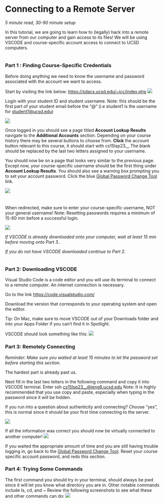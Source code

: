 #
# Connecting to a Remote Server #
 
*5 minute read, 30-90 minute setup* 

In this tutorial, we are going to learn how to (legally) hack into a remote server from our computer and gain access to its files!
We will be using VSCODE and course-specific account access to connect to UCSD computers.
#
### Part 1 : Finding Course-Specific Credentials ###
Before doing anything we need to know the username and password associated with the account we want to access.

Start by visiting the link below: 
https://sdacs.ucsd.edu/~icc/index.php
<img src="./images/accountlookup.png">

Login with your student ID 
and student username.
Note: this should be the first part of your student email before the “@“ (i.e student1 is the username for student1@ucsd.edu)

<img src="./images/resultsloggedin1.png">

Once logged in you should see a page titled **Account Lookup Results** navigate to the **Additional Accounts** section.
Depending on your course history there may be several buttons to choose from.
**Click** the account button relevant to this course, it should start with cs15lsp23__
The blank should be replaced by the last two letters assigned to your username.

You should now be on a page that looks very similar to the previous page. Except now, your course-specific username should be the first thing under **Account Lookup Results**. You should also see a warning box prompting you to set your account password. Click the blue <ins>Global Password Change Tool</ins> link.

<img src="./images/resultsloggedin2.png">

#
When redirected, make sure to enter your course-specific username, NOT your general username! 
Note: Resetting passwords requires a minimum of 15-60 min before a successful login.

<img src="./images/enteruser.png">


*If VSCODE is already downloaded onto your computer, wait at least 15 min before moving onto Part 3.*. 

*If you do not have VSCODE downloaded continue to Part 2.*
#

### Part 2: Downloading VSCODE ###
Visual Studio Code is a code editor and you will use its terminal to connect to a remote computer. An internet connection is necessary. 

Go to the link https://code.visualstudio.com/

Download the version that corresponds to your operating system and open the editor.

Tip: On Mac, make sure to move VSCODE out of your Downloads folder and into your Apps Folder if you can’t find it in Spotlight.

VSCODE should look something like this:
<img src="./images/VSCODE.png">

### Part 3: Remotely Connecting ###
*Reminder: Make sure you waited at least 15 minutes to let the password set before starting this section.*

The hardest part is already past us.

Next fill in the last two letters in the following command and copy it into VSCODE terminal.
Enter ssh cs15lsp23__@ieng6.ucsd.edu
Note: It is highly recommended that you use copy and paste, especially when typing in the password since it will be hidden.

If you run into a question about authenticity and connecting? Choose “yes”, this is normal since it should be your first time connecting to the server.

<img src ="./images/firsttimelogin.png">

If all the information was correct you should now be virtually connected to another computer!
<img src ="./images/success.png">

If you waited the appropriate amount of time and you are still having trouble logging in, go back to the <ins>Global Password Change Tool</ins>. Reset your course specific account password, and redo this section.

### Part 4: Trying Some Commands ###
The first command you should try in your terminal, should always be pwd since it will let you know what directory you are in.
Other notable commands include ls, cd, and  ~
Review the following screenshots to see what these and other commands can do:
<img src="./images/somecommands.png">
